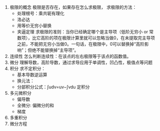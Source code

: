 1. 极限的概念 
    极限是否存在，如果存在怎么求极限，
    求极限的方法：
    - 处理根号：乘共轭有理化
    - 洛必达
    - 用等价无穷小替换
    - 夹逼定理
    求极限的准则：当你已经确定哪个是主导项（低阶无穷小 or 常数项），比它高阶的项在极限计算里就可以忽略当做0，在未提取完主导项之前，不能把无穷小当做0。一句话，在极限中，0可以替换掉“高阶影响”；但绝不能替换掉“主导项”。
2. 连续性
    怎么判断连续性：在该点的左右极限等于该点的函数值。
3. 微分
    理解导数，高阶导数，通过求导应用于单调性，凹凸性，极值点等问题
4. 积分
    求不定积分：
    - 基本导数逆运算
    - 换元法：
    - 分部积分公式：∫udv=uv−∫vdu
    定积分
5. 多元微积分
   - 偏导数
   - 全微分: 偏微分的和
   - 梯度
6. 多重积分
7. 微分方程